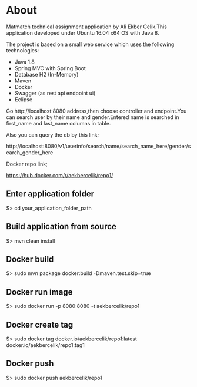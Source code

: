 
# About

Matmatch technical assignment application by Ali Ekber Celik.This application developed under Ubuntu 16.04 x64 OS with Java 8.

The project is based on a small web service which uses the following technologies:

* Java 1.8
* Spring MVC with Spring Boot
* Database H2 (In-Memory)
* Maven
* Docker
* Swagger (as rest api endpoint ui)
* Eclipse


Go http://localhost:8080 address,then choose controller and endpoint.You can search user by their name and gender.Entered name is searched in first_name and last_name columns in table.

Also you can query the db by this link;

http://localhost:8080/v1/userinfo/search/name/search_name_here/gender/search_gender_here 


Docker repo link;

https://hub.docker.com/r/aekbercelik/repo1/


## Enter application folder

$> cd your_application_folder_path


## Build application from source

$> mvn clean install


## Docker build

$> sudo mvn package docker:build -Dmaven.test.skip=true


## Docker run image

$> sudo docker run -p 8080:8080 -t aekbercelik/repo1


## Docker create tag

$> sudo docker tag docker.io/aekbercelik/repo1:latest docker.io/aekbercelik/repo1:tag1


## Docker push

$> sudo docker push aekbercelik/repo1
